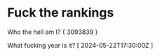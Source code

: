# Fuck the rankings

Who the hell am I?
{ 3093839 }

What fucking year is it?
[ 2024-05-22T17:30:00Z ]
